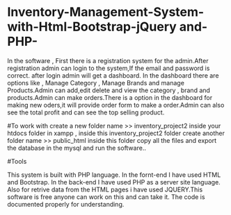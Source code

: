 # Inventory-Management-System-with-Html-Bootstrap-jQuery and-PHP-

In the software , First there is a registration system for the admin.After registration admin can login to the system,If the email and password is correct. after login admin will  get a dashboard. In the dashboard there are options like , Manage Category , Manage Brands and manage Products.Admin can add,edit delete and view the category , brand and products.Admin can make orders.There is a option in the dashboard for making new oders,it will provide order form to make a order.Admin can also see the total profit and can see the top selling product.



#To work with create  a new folder name >> inventory_project2 inside your htdocs folder in xampp , inside this inventory_project2 folder create another folder name >> public_html inside this folder copy all the files and export the database in the mysql and run the software..

#Tools

This  system is  built with PHP language. In the fornt-end I have used HTML and Bootstrap. In the back-end I have used PHP as a server site language. Also for retrive data from the HTML pages i have used JQUERY.This software is free anyone can work on this and can take it. The code is documented properly for understanding.
